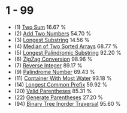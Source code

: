 # 1 - 99
- (1) [Two Sum](https://leetcode.com/problems/two-sum/) 16.67 %
- (2) [Add Two Numbers](https://leetcode.com/problems/add-two-numbers/) 54.70 %
- (3) [Longest Substring](https://leetcode.com/problems/longest-substring-without-repeating-characters/) 14.56 %
- (4) [Median of Two Sorted Arrays](https://leetcode.com/problems/median-of-two-sorted-arrays/) 68.77 %
- (5) [Longest Palindromic Substring](https://leetcode.com/problems/longest-palindromic-substring/) 92.20 %
- (6) [ZigZag Conversion](https://leetcode.com/problems/zigzag-conversion/) 98.96 %
- (7) [Reverse Integer](https://leetcode.com/problems/reverse-integer/) 89.17 %
- (9) [Palindrome Number](https://leetcode.com/problems/palindrome-number/) 69.43 %
- (11) [Container With Most Water](https://leetcode.com/problems/container-with-most-water/) 93.18 %
- (14) [Longest Common Prefix](https://leetcode.com/problems/longest-common-prefix/) 59.92 %
- (20) [Valid Parentheses](https://leetcode.com/problems/valid-parentheses/) 85.31 %
- (22) [Generate Parentheses](https://leetcode.com/problems/generate-parentheses/) 27.20 %
- (94) [Binary Tree Inorder Traversal](https://leetcode.com/problems/binary-tree-inorder-traversal/) 95.60 %
